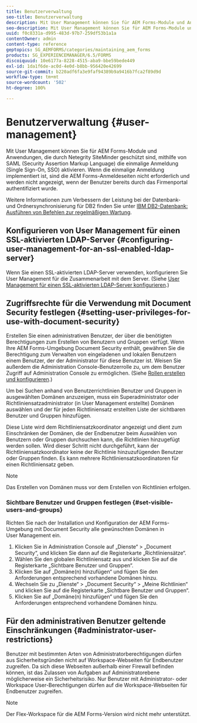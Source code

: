 ```yaml
---
title: Benutzerverwaltung
seo-title: Benutzerverwaltung
description: Mit User Management können Sie für AEM Forms-Module und Anwendungen, die durch Netegrity SiteMinder geschützt sind, mithilfe von SAML die einmalige Anmeldung (SSO) aktivieren. In diesem Dokument finden Sie weitere Informationen über User Management.
seo-description: Mit User Management können Sie für AEM Forms-Module und Anwendungen, die durch Netegrity SiteMinder geschützt sind, mithilfe von SAML die einmalige Anmeldung (SSO) aktivieren. In diesem Dokument finden Sie weitere Informationen über User Management.
uuid: f0c8331a-d995-483d-97b7-259df53b1a1a
contentOwner: admin
content-type: reference
geptopics: SG_AEMFORMS/categories/maintaining_aem_forms
products: SG_EXPERIENCEMANAGER/6.5/FORMS
discoiquuid: 10e6177a-8228-4515-aba9-bbe59bede449
exl-id: 1da1f6de-ac0d-4e0d-b8bb-956420e42699
source-git-commit: b220adf6fa3e9faf94389b9a9416b7fca2f89d9d
workflow-type: tm+mt
source-wordcount: '502'
ht-degree: 100%

---
```


# Benutzerverwaltung {#user-management}

Mit User Management können Sie für AEM Forms-Module und Anwendungen, die durch Netegrity SiteMinder geschützt sind, mithilfe von SAML (Security Assertion Markup Language) die einmalige Anmeldung (Single Sign-On, SSO) aktivieren. Wenn die einmalige Anmeldung implementiert ist, sind die AEM Forms-Anmeldeseiten nicht erforderlich und werden nicht angezeigt, wenn der Benutzer bereits durch das Firmenportal authentifiziert wurde.

Weitere Informationen zum Verbessern der Leistung bei der Datenbank- und Ordnersynchronisierung für DB2 finden Sie unter [IBM DB2-Datenbank: Ausführen von Befehlen zur regelmäßigen Wartung](/help/forms/using/admin-help/ibm-db2-database-running-commands.md#ibm-db2-database-running-commands-for-regular-maintenance).

## Konfigurieren von User Management für einen SSL-aktivierten LDAP-Server {#configuring-user-management-for-an-ssl-enabled-ldap-server}

Wenn Sie einen SSL-aktivierten LDAP-Server verwenden, konfigurieren Sie User Management für die Zusammenarbeit mit dem Server. (Siehe [User Management für einen SSL-aktivierten LDAP-Server konfigurieren](/help/forms/using/admin-help/configure-user-management-ssl-enabled.md#configure-user-management-for-an-ssl-enabled-ldap-server).)

## Zugriffsrechte für die Verwendung mit Document Security festlegen  {#setting-user-privileges-for-use-with-document-security}

Erstellen Sie einen administrativen Benutzer, der über die benötigten Berechtigungen zum Erstellen von Benutzern und Gruppen verfügt. Wenn Ihre AEM Forms-Umgebung Document Security enthält, gewähren Sie die Berechtigung zum Verwalten von eingeladenen und lokalen Benutzern einem Benutzer, der der Administrator für diese Benutzer ist. Weisen Sie außerdem die Administration Console-Benutzerrolle zu, um dem Benutzer Zugriff auf Administration Console zu ermöglichen. (Siehe [Rollen erstellen und konfigurieren](/help/forms/using/admin-help/creating-configuring-roles.md#creating-and-configuring-roles).)

Um bei Suchen anhand von Benutzerrichtlinien Benutzer und Gruppen in ausgewählten Domänen anzuzeigen, muss ein Superadministrator oder Richtliniensatzadministrator (in User Management erstellte) Domänen auswählen und der für jeden Richtliniensatz erstellten Liste der sichtbaren Benutzer und Gruppen hinzufügen.

Diese Liste wird dem Richtliniensatzkoordinator angezeigt und dient zum Einschränken der Domänen, die der Endbenutzer beim Auswählen von Benutzern oder Gruppen durchsuchen kann, die Richtlinien hinzugefügt werden sollen. Wird dieser Schritt nicht durchgeführt, kann der Richtliniensatzkoordinator keine der Richtlinie hinzuzufügenden Benutzer oder Gruppen finden. Es kann mehrere Richtliniensatzkoordinatoren für einen Richtliniensatz geben.

>[!NOTE]
>
>Das Erstellen von Domänen muss vor dem Erstellen von Richtlinien erfolgen.

### Sichtbare Benutzer und Gruppen festlegen  {#set-visible-users-and-groups}

Richten Sie nach der Installation und Konfiguration der AEM Forms-Umgebung mit Document Security alle gewünschten Domänen in User Management ein.

1. Klicken Sie in Administration Console auf „Dienste“ > „Document Security“, und klicken Sie dann auf die Registerkarte „Richtliniensätze“.
1. Wählen Sie den globalen Richtliniensatz aus und klicken Sie auf die Registerkarte „Sichtbare Benutzer und Gruppen“.
1. Klicken Sie auf „Domäne(n) hinzufügen“ und fügen Sie den Anforderungen entsprechend vorhandene Domänen hinzu.
1. Wechseln Sie zu „Dienste“ > „Document Security“ > „Meine Richtlinien“ und klicken Sie auf die Registerkarte „Sichtbare Benutzer und Gruppen“.
1. Klicken Sie auf „Domäne(n) hinzufügen“ und fügen Sie den Anforderungen entsprechend vorhandene Domänen hinzu.

## Für den administrativen Benutzer geltende Einschränkungen  {#administrator-user-restrictions}

Benutzer mit bestimmten Arten von Administratorberechtigungen dürfen aus Sicherheitsgründen nicht auf Workspace-Webseiten für Endbenutzer zugreifen. Da sich diese Webseiten außerhalb einer Firewall befinden können, ist das Zulassen von Aufgaben auf Administratorebene möglicherweise ein Sicherheitsrisiko. Nur Benutzer mit Administrator- oder Workspace User-Berechtigungen dürfen auf die Workspace-Webseiten für Endbenutzer zugreifen.

>[!NOTE]
>
>Der Flex-Workspace für die AEM Forms-Version wird nicht mehr unterstützt.
